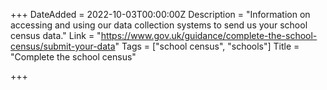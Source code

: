 +++
DateAdded = 2022-10-03T00:00:00Z
Description = "Information on accessing and using our data collection systems to send us your school census data."
Link = "https://www.gov.uk/guidance/complete-the-school-census/submit-your-data"
Tags = ["school census", "schools"]
Title = "Complete the school census"

+++
